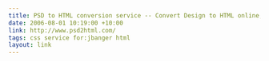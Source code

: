```yaml
---
title: PSD to HTML conversion service -- Convert Design to HTML online, PSD2HTML.com
date: 2006-08-01 10:19:00 +10:00
link: http://www.psd2html.com/
tags: css service for:jbanger html
layout: link
---
```

